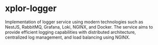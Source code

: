 # xplor-logger
Implementation of logger service using modern technologies such as NestJS, RabbitMQ, Grafana, Loki, NGINX, and Docker. The service aims to provide efficient logging capabilities with distributed architecture, centralized log management, and load balancing using NGINX.

